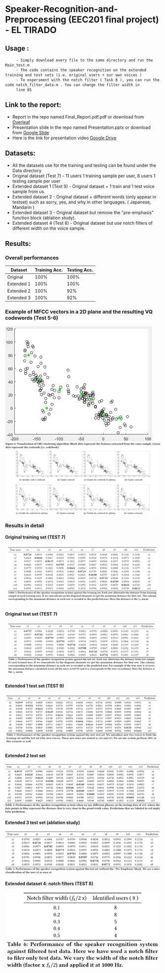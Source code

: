 # Speaker-Recognition-and-Preprocessing (EEC201 final project) - EL TIRADO

## Usage :
         - Simply download every file to the same directory and run the Main_test.m
         - The code contains the speaker recognition on the extended training and test sets (i.e. original users + our own voices )
         - To experiment with the notch filter ( Task 8 ), you can run the code notch_filter_data.m . You can change the filter width in
         line 85
         
## Link to the report:
 - Report in the repo named Final_Report.pdf.pdf or download from [Overleaf](https://www.overleaf.com/read/yzdypxtfcdwk)
 - Presentation slide in the repo named Presentation.pptx or download from [Google Slide](https://docs.google.com/presentation/d/1_XmiSBVHOXC19QRkCU1uiK0fqnVT0Il3/edit?usp=sharing&ouid=116751163679535791293&rtpof=true&sd=true)
 - Here is the link for presentation video [Google Drive](https://drive.google.com/file/d/117qruDk5RExCeeEFHU1y7OrQVyKmrgAH/view?usp=sharing)

## Datasets:
 - All the datasets use for the training and testing can be found under the Data directory
 - Original dataset (Test 7) - 11 users 1 training sample per user, 8 users 1 testing sample per user
 - Extended dataset 1 (Test 9) - Original dataset + 1 train and 1 test voice sample from us.
 - Extended dataset 2 - Original dataset + different words (only appear in testset) such as sorry, yes, and why in other languages. 
 ( Japanese, Mandarin )
  - Extended dataset 3 - Original dataset but remove the "pre-emphasis" function block (ablation study).
  - Extended dataset 4 (Test 8) - Original dataset but use notch filters of different width on the voice sample.

## Results:

### Overall performances 
Dataset | Training Acc. | Testing Acc.
--- | --- | --- 
Original| 100% | 100% 
Extended 1| 100% | 100% 
Extended 2| 100% | 92% 
Extended 3| 100% | 92% 

### Example of MFCC vectors in a 2D plane and the resulting VQ codewords (Test 5-6)
![alt text3](https://github.com/SendurLanter/Speaker-Recognition-and-Preprocessing-/blob/main/Figures/4.5.jpg?raw=true)
![alt text3](https://github.com/SendurLanter/Speaker-Recognition-and-Preprocessing-/blob/main/Figures/fig6.jpg?raw=true)

### Results in detail
#### Original training set (TEST 7)
![alt text](https://github.com/SendurLanter/Speaker-Recognition-and-Preprocessing-/blob/main/Figures/1.png?raw=true)
#### Original test set (TEST 7)
![alt text1](https://github.com/SendurLanter/Speaker-Recognition-and-Preprocessing-/blob/main/Figures/2.png?raw=true)
#### Extended 1 test set (TEST 9)
![alt text2](https://github.com/SendurLanter/Speaker-Recognition-and-Preprocessing-/blob/main/Figures/3.png?raw=true)
#### Extended 2 test set
![alt text2](https://github.com/SendurLanter/Speaker-Recognition-and-Preprocessing-/blob/main/Figures/table4.jpg?raw=true)
#### Extended 3 test set (ablation study)
![alt text2](https://github.com/SendurLanter/Speaker-Recognition-and-Preprocessing-/blob/main/Figures/table5.jpg?raw=true)
#### Extended dataset 4: notch filters (TEST 8)
![alt text2](https://github.com/SendurLanter/Speaker-Recognition-and-Preprocessing-/blob/main/Figures/table6.jpg?raw=true)
